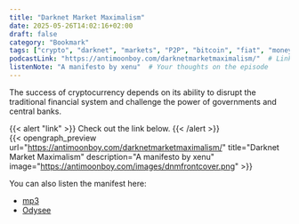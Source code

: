```yaml
---
title: "Darknet Market Maximalism"
date: 2025-05-26T14:02:16+02:00
draft: false
category: "Bookmark"
tags: ["crypto", "darknet", "markets", "P2P", "bitcoin", "fiat", "money", "finance", "privacy"]
podcastLink: "https://antimoonboy.com/darknetmarketmaximalism/"  # Link to listen
listenNote: "A manifesto by xenu"  # Your thoughts on the episode
---
```

The success of cryptocurrency depends on its ability to disrupt the traditional financial system and challenge the power of governments and central banks.

{{< alert "link" >}}
Check out the link below.
{{< /alert >}}
<br>
{{< opengraph_preview url="https://antimoonboy.com/darknetmarketmaximalism/" title="Darknet Market Maximalism" description="A manifesto by xenu" image="https://antimoonboy.com/images/dnmfrontcover.png" >}}

You can also listen the manifest here:  

- [mp3](https://antimoonboy.com/audio/darknetmarketmaximalism.mp3)
- [Odysee](https://odysee.com/@anti_moonboy:7/darknetmarketmaximalismmp4:3)